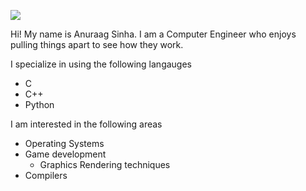 ![](https:/github.com/asinha/asinha94/blob/master/banner.gif)


Hi! My name is Anuraag Sinha. I am a Computer Engineer who enjoys pulling things apart to see how they work.

I specialize in using the following langauges
- C 
- C++
- Python

I am interested in the following areas
- Operating Systems
- Game development
    - Graphics Rendering techniques
- Compilers
<!--
**asinha94/asinha94** is a ✨ _special_ ✨ repository because its `README.md` (this file) appears on your GitHub profile.

Here are some ideas to get you started:

- 🔭 I’m currently working on ...
- 🌱 I’m currently learning ...
- 👯 I’m looking to collaborate on ...
- 🤔 I’m looking for help with ...
- 💬 Ask me about ...
- 📫 How to reach me: ...
- 😄 Pronouns: ...
- ⚡ Fun fact: ...
-->
